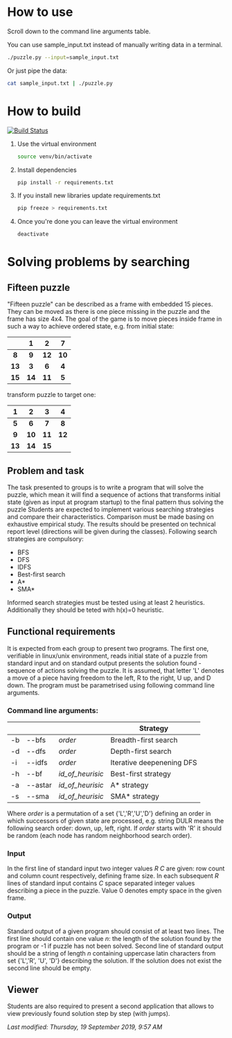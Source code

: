 # How to use

Scroll down to the command line arguments table.

You can use sample_input.txt instead of manually writing data in a terminal.

```bash
./puzzle.py --input=sample_input.txt
```

Or just pipe the data:

```bash
cat sample_input.txt | ./puzzle.py
```



# How to build

[![Build Status](https://travis-ci.org/dabrowski-adam/15.svg?branch=master)](https://travis-ci.org/dabrowski-adam/15)

1. Use the virtual environment

   ```bash
   source venv/bin/activate
   ```

2. Install dependencies

   ```bash
   pip install -r requirements.txt
   ```

3. If you install new libraries update requirements.txt

   ```bash
   pip freeze > requirements.txt
   ```

4. Once you're done you can leave the virtual environment

   ```bash
   deactivate
   ```

# Solving problems by searching

## Fifteen puzzle

"Fifteen puzzle" can be described as a frame with embedded 15 pieces. They can be moved as there is one piece missing in the puzzle and the frame has size 4x4. The goal of the game is to move pieces inside frame in such a way to achieve ordered state, e.g. from initial state:

|        | **1**  | **2**  | **7**  |
| :----: | :----: | :----: | :----: |
| **8**  | **9**  | **12** | **10** |
| **13** | **3**  | **6**  | **4**  |
| **15** | **14** | **11** | **5**  |

transform puzzle to target one:

| **1**  | **2**  | **3**  | **4**  |
| :----: | :----: | :----: | :----: |
| **5**  | **6**  | **7**  | **8**  |
| **9**  | **10** | **11** | **12** |
| **13** | **14** | **15** |        |

## Problem and task

The task presented to groups is to write a program that will solve the puzzle, which mean it will find a sequence of actions that transforms initial state (given as input at program startup) to the final pattern thus solving the puzzle
Students are expected to implement various searching strategies and compare their characteristics. Comparison must be made basing on exhaustive empirical study. The results should be presented on technical report level (directions will be given during the classes). Following search strategies are compulsory:

- BFS
- DFS
- IDFS
- Best-first search
- A*
- SMA*

Informed search strategies must be tested using at least 2 heuristics. Additionally they should be teted with h(x)=0 heuristic.

## Functional requirements

It is expected from each group to present two programs. The first one, verifiable in linux/unix environment, reads initial state of a puzzle from standard input and on standard output presents the solution found - sequence of actions solving the puzzle. It is assumed, that letter 'L' denotes a move of a piece having freedom to the left, R to the right, U up, and D down. The program must be parametrised using following command line arguments.

### Command line arguments:

|      |         |                  | Strategy                  |
| ---- | ------- | ---------------- | ------------------------- |
| -b   | --bfs   | *order*          | Breadth-first search      |
| -d   | --dfs   | *order*          | Depth-first search        |
| -i   | --idfs  | *order*          | Iterative deepenening DFS |
| -h   | --bf    | *id_of_heurisic* | Best-first strategy       |
| -a   | --astar | *id_of_heurisic* | A* strategy               |
| -s   | --sma   | *id_of_heurisic* | SMA* strategy             |

Where *order* is a permutation of a set {'L','R','U','D'} defining an order in which successors of given state are processed, e.g. string DULR means the following search order: down, up, left, right. If *order* starts with 'R' it should be random (each node has random neighborhood search order).

### Input

In the first line of standard input two integer values *R* *C* are given: row count and column count respectively, defining frame size. In each subsequent *R* lines of standard input contains *C* space separated integer values describing a piece in the puzzle. Value 0 denotes empty space in the given frame.

### Output

Standard output of a given program should consist of at least two lines. The first line should contain one value *n*: the length of the solution found by the program or -1 if puzzle has not been solved. Second line of standard output should be a string of length *n* containing uppercase latin characters from set {'L','R', 'U', 'D'} describing the solution. If the solution does not exist the second line should be empty.

## Viewer

Students are also required to present a second application that allows to view previously found solution step by step (with jumps).

*Last modified: Thursday, 19 September 2019, 9:57 AM*
